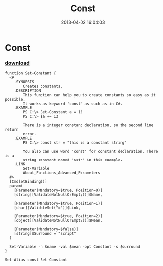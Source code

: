 ﻿---
pid:            4063
poster:         greg zakharov
title:          Const
date:           2013-04-02 16:04:03
format:         posh
parent:         0
parent:         0

---

# Const

### [download](4063.ps1)



```posh
function Set-Constant {
  <#
    .SYNOPSIS
        Creates constants.
    .DESCRIPTION
        This function can help you to create constants so easy as it possible.
        It works as keyword 'const' as such as in C#.
    .EXAMPLE
        PS C:\> Set-Constant a = 10
        PS C:\> $a += 13

        There is a integer constant declaration, so the second line return
        error.
    .EXAMPLE
        PS C:\> const str = "this is a constant string"

        You also can use word 'const' for constant declaration. There is a
        string constant named '$str' in this example.
    .LINK
        Set-Variable
        About_Functions_Advanced_Parameters
  #>
  [CmdletBinding()]
  param(
    [Parameter(Mandatory=$true, Position=0)]
    [string][ValidateNotNullOrEmpty()]$Name,

    [Parameter(Mandatory=$true, Position=1)]
    [char][ValidateSet("=")]$Link,

    [Parameter(Mandatory=$true, Position=2)]
    [object][ValidateNotNullOrEmpty()]$Mean,

    [Parameter(Mandatory=$false)]
    [string]$Surround = "script"
  )

  Set-Variable -n $name -val $mean -opt Constant -s $surround
}

Set-Alias const Set-Constant
```
